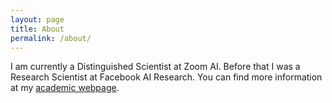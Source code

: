 ```yaml
---
layout: page
title: About
permalink: /about/
---
```


I am currently a Distinguished Scientist at Zoom AI. Before that I was a
Research Scientist at Facebook AI Research. You can find more information at my
[academic webpage](https://awnihannun.com/).

